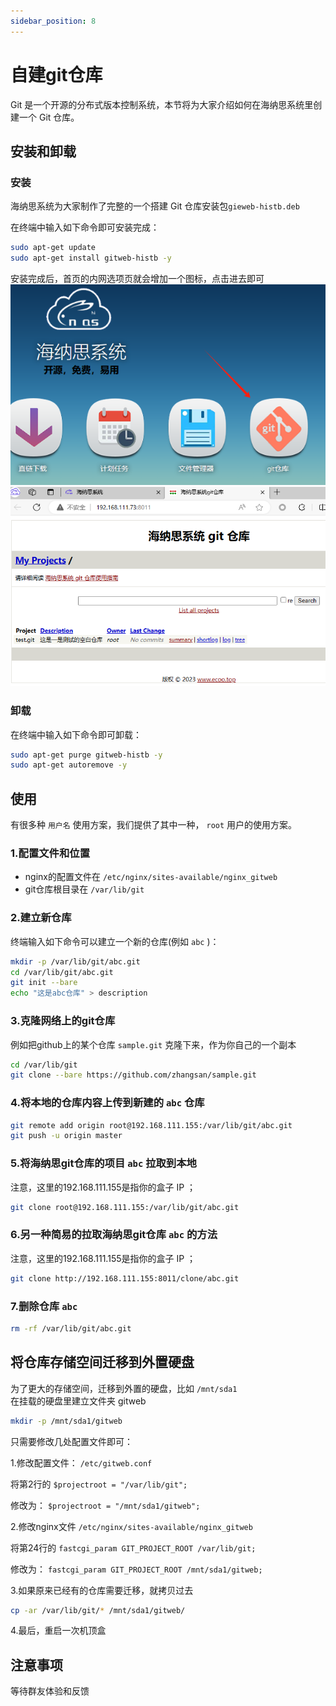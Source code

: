 ```yaml
---
sidebar_position: 8
---
```


# 自建git仓库

Git 是一个开源的分布式版本控制系统，本节将为大家介绍如何在海纳思系统里创建一个 Git 仓库。  

## 安装和卸载

### 安装

海纳思系统为大家制作了完整的一个搭建 Git 仓库安装包```gieweb-histb.deb```  

在终端中输入如下命令即可安装完成：  
```bash
sudo apt-get update
sudo apt-get install gitweb-histb -y
```

安装完成后，首页的内网选项页就会增加一个图标，点击进去即可  
![](./img/gitweb1.jpg)  
![](./img/gitweb2.jpg)    


### 卸载

在终端中输入如下命令即可卸载：  
```bash
sudo apt-get purge gitweb-histb -y
sudo apt-get autoremove -y
```

## 使用

有很多种 `用户名` 使用方案，我们提供了其中一种， `root` 用户的使用方案。  


### 1.配置文件和位置

- nginx的配置文件在 `/etc/nginx/sites-available/nginx_gitweb`   
- git仓库根目录在  `/var/lib/git`   

### 2.建立新仓库

终端输入如下命令可以建立一个新的仓库(例如 `abc` )：  
```bash
mkdir -p /var/lib/git/abc.git
cd /var/lib/git/abc.git
git init --bare
echo "这是abc仓库" > description
```

### 3.克隆网络上的git仓库  

例如把github上的某个仓库 `sample.git` 克隆下来，作为你自己的一个副本  

```bash
cd /var/lib/git
git clone --bare https://github.com/zhangsan/sample.git
```

### 4.将本地的仓库内容上传到新建的 `abc` 仓库

```bash
git remote add origin root@192.168.111.155:/var/lib/git/abc.git
git push -u origin master
```

### 5.将海纳思git仓库的项目 `abc` 拉取到本地

注意，这里的192.168.111.155是指你的盒子 IP ；  

```bash
git clone root@192.168.111.155:/var/lib/git/abc.git
```

### 6.另一种简易的拉取海纳思git仓库 `abc` 的方法  

注意，这里的192.168.111.155是指你的盒子 IP ；  

```bash
git clone http://192.168.111.155:8011/clone/abc.git
```

### 7.删除仓库 `abc` 

```bash
rm -rf /var/lib/git/abc.git
```

## 将仓库存储空间迁移到外置硬盘

为了更大的存储空间，迁移到外置的硬盘，比如 `/mnt/sda1`   
在挂载的硬盘里建立文件夹 gitweb 
```bash
mkdir -p /mnt/sda1/gitweb
```   

只需要修改几处配置文件即可：  

1.修改配置文件： `/etc/gitweb.conf`    

将第2行的 ```$projectroot = "/var/lib/git";```    

修改为： ```$projectroot = "/mnt/sda1/gitweb";```   

2.修改nginx文件 `/etc/nginx/sites-available/nginx_gitweb`   

将第24行的  `fastcgi_param GIT_PROJECT_ROOT /var/lib/git;`  

修改为： `fastcgi_param GIT_PROJECT_ROOT /mnt/sda1/gitweb;`  

3.如果原来已经有的仓库需要迁移，就拷贝过去  

```bash
cp -ar /var/lib/git/* /mnt/sda1/gitweb/
```

4.最后，重启一次机顶盒



## 注意事项

等待群友体验和反馈


